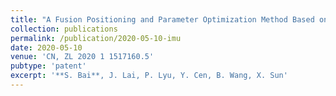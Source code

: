 ```yaml
---
title: "A Fusion Positioning and Parameter Optimization Method Based on Pre-integration Theory for IMU/Odometer"
collection: publications
permalink: /publication/2020-05-10-imu
date: 2020-05-10
venue: 'CN, ZL 2020 1 1517160.5'  
pubtype: 'patent'
excerpt: '**S. Bai**, J. Lai, P. Lyu, Y. Cen, B. Wang, X. Sun' 
---
```

